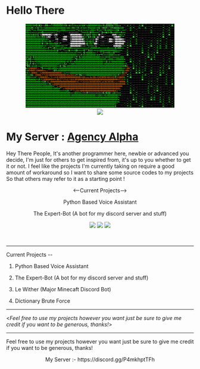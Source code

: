 <le align="center"> **Hello There**</le>
========

<div align="center">
<img src="./gif1.gif" width="400px">
<br>
<img src="https://img.shields.io/github/followers/Xeouz?style=social">
<br>
</div>

My Server : [Agency Alpha](https://discord.gg/P4mkhptTFh)
=======
<msg align="center">Hey There People, It's another programmer here, newbie or advanced you decide, I'm just for others to get inspired from, it's up to you whether to get it or not.
I feel like the projects I'm currently taking on require a good amount of workaround so I want to share some source codes to my projects
So that others may refer to it as a starting point !</msg>

<p align="center"> 
<--Current Projects-->
</p>
<p align="center">Python Based Voice Assistant</p>
<p align="center">The Expert-Bot (A bot for my discord server and stuff)</p>
<p align="center">
</p>
<p align="center">
  <img src="https://github-readme-stats.vercel.app/api?username=Xeouz&layout=compact&hide_border=true&t&card_width=150&theme=onedark" height="150rem"/>
  <img src="https://github-readme-stats.vercel.app/api/top-langs/?username=Xeouz&layout=compact&hide_border=true&t&card_width=250&theme=onedark" height="150rem" />
  <img src="https://github-profile-trophy.vercel.app/?username=Xeouz&theme=dracula&margin-w=15&margin-h=15&column=7" height="150rem" />
  
</p>
<br />

-------------------------------------------------------------------------------------------------------------------------------------------------------------------

Current Projects --

1. Python Based Voice Assistant 

2. The Expert-Bot (A bot for my discord server and stuff)

3. Le Wither (Major Minecaft Discord Bot)

4. Dictionary Brute Force 

-------------------------------------------------------------------------------------------------------------------------------------------------------------------

<_Feel free to use my projects however you want just be sure to give me credit if you want to be generous, thanks!_>

-------------------------------------------------------------------------------------------------------------------------------------------------------------------
Feel free to use my projects however you want just be sure to give me credit if you want to be generous, thanks!
<p align="center">
My Server :- https://discord.gg/P4mkhptTFh
  </p>

>
